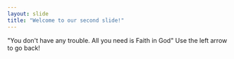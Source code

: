 ```yaml
---
layout: slide
title: "Welcome to our second slide!"
---
```

"You don't have any trouble. All you need is Faith in God"
Use the left arrow to go back!

